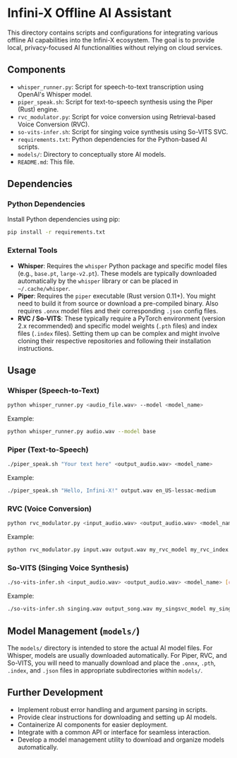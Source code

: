 # Infini-X Offline AI Assistant

This directory contains scripts and configurations for integrating various offline AI capabilities into the Infini-X ecosystem. The goal is to provide local, privacy-focused AI functionalities without relying on cloud services.

## Components
- `whisper_runner.py`: Script for speech-to-text transcription using OpenAI's Whisper model.
- `piper_speak.sh`: Script for text-to-speech synthesis using the Piper (Rust) engine.
- `rvc_modulator.py`: Script for voice conversion using Retrieval-based Voice Conversion (RVC).
- `so-vits-infer.sh`: Script for singing voice synthesis using So-VITS SVC.
- `requirements.txt`: Python dependencies for the Python-based AI scripts.
- `models/`: Directory to conceptually store AI models.
- `README.md`: This file.

## Dependencies

### Python Dependencies
Install Python dependencies using pip:
```bash
pip install -r requirements.txt
```

### External Tools
- **Whisper**: Requires the `whisper` Python package and specific model files (e.g., `base.pt`, `large-v2.pt`). These models are typically downloaded automatically by the `whisper` library or can be placed in `~/.cache/whisper`.
- **Piper**: Requires the `piper` executable (Rust version 0.11+). You might need to build it from source or download a pre-compiled binary. Also requires `.onnx` model files and their corresponding `.json` config files.
- **RVC / So-VITS**: These typically require a PyTorch environment (version 2.x recommended) and specific model weights (`.pth` files) and index files (`.index` files). Setting them up can be complex and might involve cloning their respective repositories and following their installation instructions.

## Usage

### Whisper (Speech-to-Text)
```bash
python whisper_runner.py <audio_file.wav> --model <model_name>
```
Example:
```bash
python whisper_runner.py audio.wav --model base
```

### Piper (Text-to-Speech)
```bash
./piper_speak.sh "Your text here" <output_audio.wav> <model_name>
```
Example:
```bash
./piper_speak.sh "Hello, Infini-X!" output.wav en_US-lessac-medium
```

### RVC (Voice Conversion)
```bash
python rvc_modulator.py <input_audio.wav> <output_audio.wav> <model_name> [index_name]
```
Example:
```bash
python rvc_modulator.py input.wav output.wav my_rvc_model my_rvc_index
```

### So-VITS (Singing Voice Synthesis)
```bash
./so-vits-infer.sh <input_audio.wav> <output_audio.wav> <model_name> [config_name]
```
Example:
```bash
./so-vits-infer.sh singing.wav output_song.wav my_singsvc_model my_singsvc_config
```

## Model Management (`models/`)

The `models/` directory is intended to store the actual AI model files. For Whisper, models are usually downloaded automatically. For Piper, RVC, and So-VITS, you will need to manually download and place the `.onnx`, `.pth`, `.index`, and `.json` files in appropriate subdirectories within `models/`.

## Further Development
- Implement robust error handling and argument parsing in scripts.
- Provide clear instructions for downloading and setting up AI models.
- Containerize AI components for easier deployment.
- Integrate with a common API or interface for seamless interaction.
- Develop a model management utility to download and organize models automatically.